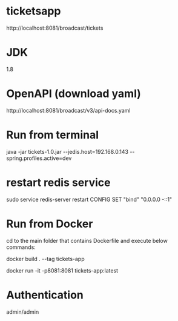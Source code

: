 # ticketsapp

http://localhost:8081/broadcast/tickets

JDK
===
1.8

OpenAPI (download yaml)
=======================
http://localhost:8081/broadcast/v3/api-docs.yaml

Run from terminal
=================
java -jar tickets-1.0.jar --jedis.host=192.168.0.143 --spring.profiles.active=dev

restart redis service
=====================

sudo service redis-server restart
CONFIG SET "bind" "0.0.0.0 -::1"

Run from Docker
===============
cd to the main folder that contains Dockerfile and execute below commands:

docker build . --tag tickets-app

docker run -it -p8081:8081 tickets-app:latest 

Authentication
==============
admin/admin
